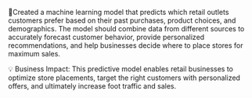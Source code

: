 📌Created a machine learning model that predicts which retail outlets customers prefer based on their past purchases, product choices, and demographics. The model should combine data from different sources to accurately forecast customer behavior, provide personalized recommendations, and help businesses decide where to place stores for maximum sales.

💡 Business Impact: This predictive model enables retail businesses to optimize store placements, target the right customers with personalized offers, and ultimately increase foot traffic and sales.
